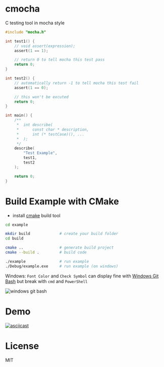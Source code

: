 # cmocha
C testing tool in mocha style

```c
#include "mocha.h"

int test1() {
    // void assert(expression);
    assert(1 == 1);

    // return 0 to tell mocha this test pass
    return 0;
}

int test2() {
    // automatically return -1 to tell mocha this test fail
    assert(1 == 0);

    // this won't be excuted
    return 0;
}

int main() {
    /**
     *  int describe(
     *      const char * description,
     *      int (* testCase)(), ...
     *  );
     */
    describe(
        "Test Example",
        test1,
        test2
    );

    return 0;
}
```

# Build Example with CMake

- install [cmake](https://cmake.org/) build tool

```bash
cd example

mkdir build             # create your build folder
cd build

cmake ..                # generate build project
cmake --build .         # build code

./example               # run example
./Debug/example.exe     # run example (on windows)
```

Windows:
`Font Color` and `Check Symbol` can display fine with [Windows Git Bash](https://gitforwindows.org/) but break with `cmd` and `PowerShell`

![windows git bash](https://user-images.githubusercontent.com/2791834/55674356-a4c65e80-5881-11e9-91d8-7c8471320209.PNG)

# Demo

[![asciicast](https://asciinema.org/a/239276.svg)](https://asciinema.org/a/239276)

# License

MIT
